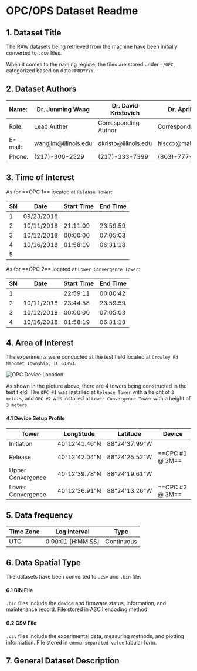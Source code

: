 # OPC/OPS Dataset Readme

## 1. Dataset Title

The RAW datasets being retrieved from the machine have been initially converted to `.csv` files. 

When it comes to the naming regime, the files are stored under `~/OPC`, categorized based on date `MMDDYYYY`. 



## 2. Dataset Authors

| Name:   | Dr. Junming Wang     | Dr. David Kristovich | Dr. April Hiscox      |
| :------ | -------------------- | -------------------- | --------------------- |
| Role:   | Lead Auther          | Corresponding Author | Corresponding Author  |
| E-mail: | wangjim@illinois.edu | dkristo@illinois.edu | hiscox@mailbox.sc.edu |
| Phone:  | (217)-300-2529       | (217)-333-7399       | (803)-777-6604        |



## 3. Time of Interest

As for ==OPC 1== located at `Release Tower`:

| SN   | Date       | Start Time | End Time |
| ---- | ---------- | ---------- | -------- |
| 1    | 09/23/2018 |            |          |
| 2    | 10/11/2018 | 21:11:09   | 23:59:59 |
| 3    | 10/12/2018 | 00:00:00   | 07:05:03 |
| 4    | 10/16/2018 | 01:58:19   | 06:31:18 |
| 5    |            |            |          |

As for ==OPC 2== located at `Lower Convergence Tower`:

| SN   | Date       | Start Time | End Time |
| ---- | ---------- | ---------- | -------- |
| 1    |            | 22:59:11   | 00:00:42 |
| 2    | 10/11/2018 | 23:44:58   | 23:59:59 |
| 3    | 10/12/2018 | 00:00:00   | 07:05:03 |
| 4    | 10/16/2018 | 01:58:19   | 06:31:18 |



## 4. Area of Interest

The experiments were conducted at the test field located at `Crowley Rd Mahomet Township, IL 61853`.

![OPC Device Location](C:\Users\wzhang77\Documents\GitHub\ISWS-6-site\future_doc\SAVANT\doc\OPS_Location.png)

As shown in the picture above, there are 4 towers being constructed in the test field. The `OPC #1` was installed at `Release Tower` with a height of `3 meters`, and `OPC #2` was installed at `Lower Convergence Tower` with a height of `3 meters`. 

#### 4.1 Device Setup Profile

| Tower             | Longtitude    | Latitude      | Device          |
| ----------------- | ------------- | ------------- | --------------- |
| Initiation        | 40°12'41.46"N | 88°24'37.99"W |                 |
| Release           | 40°12'42.04"N | 88°24'25.52"W | ==OPC #1 @ 3M== |
| Upper Convergence | 40°12'39.78"N | 88°24'19.61"W |                 |
| Lower Convergence | 40°12'36.91"N | 88°24'13.26"W | ==OPC #2 @ 3M== |



## 5. Data frequency

| Time Zone | Log Interval      | Type       |
| --------- | ----------------- | ---------- |
| UTC       | 0:00:01 [H:MM:SS] | Continuous |



## 6. Data Spatial Type

The datasets have been converted to `.csv` and `.bin` file. 

#### 6.1 BIN File

`.bin` files include the device and firmware status, information, and maintenance record. File stored in ASCII encoding method.

#### 6.2 CSV File

`.csv` files include the experimental data, measuring methods, and plotting information. File stored in `comma-separated value` tabular form.



## 7. General Dataset Description

